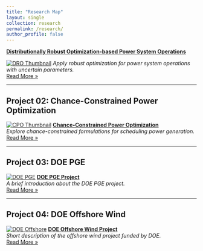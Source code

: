 ```yaml
---
title: "Research Map"
layout: single
collection: research
permalink: /research/
author_profile: false
---
```

**[Distributionally Robust Optimization-based Power System Operations](/research/Project_01_DRO.md)**  

[![DRO Thumbnail](/assets/images/Project_01_CPO_Fig01_Title.gif)](/research/Project_01_DRO.md)
_Apply robust optimization for power system operations with uncertain parameters._  
[Read More »](/research/Project_01_DRO.md)

---

## Project 02: Chance-Constrained Power Optimization
[![CPO Thumbnail](/assets/images/Project_01_CPO_Fig01_Title.gif)](/research/Project_02_CPO.md)
**[Chance-Constrained Power Optimization](/research/Project_02_CPO.md)**  
_Explore chance-constrained formulations for scheduling power generation._  
[Read More »](/research/Project_02_CPO.md)

---

## Project 03: DOE PGE
[![DOE PGE](/assets/images/Project_01_CPO_Fig01_Title.gif)](/research/Project_03_DOE_PGE.md)
**[DOE PGE Project](/research/Project_03_DOE_PGE.md)**  
_A brief introduction about the DOE PGE project._  
[Read More »](/research/Project_03_DOE_PGE.md)

---

## Project 04: DOE Offshore Wind
[![DOE Offshore](/assets/images/Project_01_CPO_Fig01_Title.gif)](/research/Project_04_DOE_Offshore.md)
**[DOE Offshore Wind Project](/research/Project_04_DOE_Offshore.md)**  
_Short description of the offshore wind project funded by DOE._  
[Read More »](/research/Project_04_DOE_Offshore.md)
